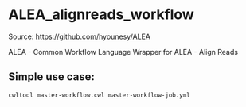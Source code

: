 # ALEA_alignreads_workflow

Source: https://github.com/hyounesy/ALEA

ALEA - Common Workflow Language Wrapper for ALEA - Align Reads

## Simple use case:

`cwltool master-workflow.cwl master-workflow-job.yml`
